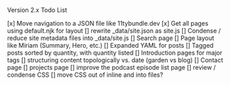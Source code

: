 Version 2.x Todo List

[x]  Move navigation to a JSON file like 11tybundle.dev
[x]  Get all pages using default.njk for layout
[]  rewrite _data/site.json as site.js
[]  Condense / reduce site metadata files into _data/site.js
[]  Search page
[]  Page layout like Miriam (Summary, Hero, etc.)
[]  Expanded YAML for posts
[]  Tagged posts sorted by quantity, with quantity listed
[]  Introduction pages for major tags
[]  structuring content topologically vs. date (garden vs blog)
[]  Contact page
[]  projects page
[]  improve the podcast episode list page
[]  review / condense CSS
[]  move CSS out of inline and into files?
